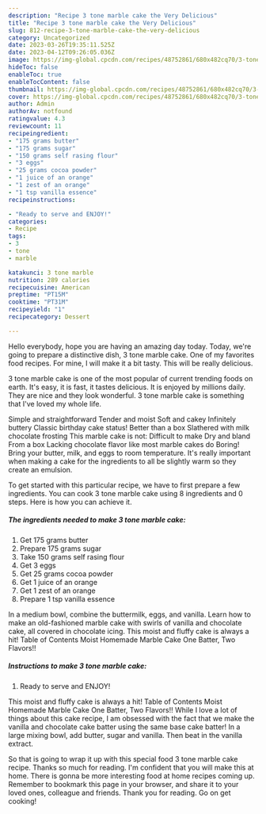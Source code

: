 ```yaml
---
description: "Recipe 3 tone marble cake the Very Delicious"
title: "Recipe 3 tone marble cake the Very Delicious"
slug: 812-recipe-3-tone-marble-cake-the-very-delicious
category: Uncategorized
date: 2023-03-26T19:35:11.525Z
date: 2023-04-12T09:26:05.036Z
image: https://img-global.cpcdn.com/recipes/48752861/680x482cq70/3-tone-marble-cake-recipe-main-photo.jpg
hideToc: false
enableToc: true
enableTocContent: false
thumbnail: https://img-global.cpcdn.com/recipes/48752861/680x482cq70/3-tone-marble-cake-recipe-main-photo.jpg
cover: https://img-global.cpcdn.com/recipes/48752861/680x482cq70/3-tone-marble-cake-recipe-main-photo.jpg
author: Admin
authorAv: notfound
ratingvalue: 4.3
reviewcount: 11
recipeingredient:
- "175 grams butter"
- "175 grams sugar"
- "150 grams self rasing flour"
- "3 eggs"
- "25 grams cocoa powder"
- "1 juice of an orange"
- "1 zest of an orange"
- "1 tsp vanilla essence"
recipeinstructions:

- "Ready to serve and ENJOY!"
categories:
- Recipe
tags:
- 3
- tone
- marble

katakunci: 3 tone marble 
nutrition: 289 calories
recipecuisine: American
preptime: "PT15M"
cooktime: "PT31M"
recipeyield: "1"
recipecategory: Dessert

---
```



Hello everybody, hope you are having an amazing day today. Today, we're going to prepare a distinctive dish, 3 tone marble cake. One of my favorites food recipes. For mine, I will make it a bit tasty. This will be really delicious.

3 tone marble cake is one of the most popular of current trending foods on earth. It's easy, it is fast, it tastes delicious. It is enjoyed by millions daily. They are nice and they look wonderful. 3 tone marble cake is something that I've loved my whole life.

Simple and straightforward Tender and moist Soft and cakey Infinitely buttery Classic birthday cake status! Better than a box Slathered with milk chocolate frosting This marble cake is not: Difficult to make Dry and bland From a box Lacking chocolate flavor like most marble cakes do Boring! Bring your butter, milk, and eggs to room temperature. It&#39;s really important when making a cake for the ingredients to all be slightly warm so they create an emulsion.


To get started with this particular recipe, we have to first prepare a few ingredients. You can cook 3 tone marble cake using 8 ingredients and 0 steps. Here is how you can achieve it.

<!--inarticleads1-->

##### The ingredients needed to make 3 tone marble cake:

1. Get 175 grams butter
1. Prepare 175 grams sugar
1. Take 150 grams self rasing flour
1. Get 3 eggs
1. Get 25 grams cocoa powder
1. Get 1 juice of an orange
1. Get 1 zest of an orange
1. Prepare 1 tsp vanilla essence


In a medium bowl, combine the buttermilk, eggs, and vanilla. Learn how to make an old-fashioned marble cake with swirls of vanilla and chocolate cake, all covered in chocolate icing. This moist and fluffy cake is always a hit! Table of Contents Moist Homemade Marble Cake One Batter, Two Flavors!! 

<!--inarticleads2-->

##### Instructions to make 3 tone marble cake:


1. Ready to serve and ENJOY!

This moist and fluffy cake is always a hit! Table of Contents Moist Homemade Marble Cake One Batter, Two Flavors!! While I love a lot of things about this cake recipe, I am obsessed with the fact that we make the vanilla and chocolate cake batter using the same base cake batter! In a large mixing bowl, add butter, sugar and vanilla. Then beat in the vanilla extract. 

So that is going to wrap it up with this special food 3 tone marble cake recipe. Thanks so much for reading. I'm confident that you will make this at home. There is gonna be more interesting food at home recipes coming up. Remember to bookmark this page in your browser, and share it to your loved ones, colleague and friends. Thank you for reading. Go on get cooking!
